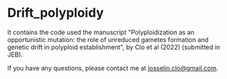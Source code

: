 # Drift_polyploidy
It contains the code used the manuscript "Polyploidization as an opportunistic mutation: the role of unreduced gametes formation and genetic drift in polyploid establishment", by Clo et al (2022) (submitted in JEB).

If you have any questions, please contact me at josselin.clo@gmail.com.
